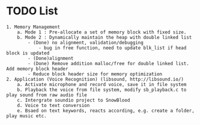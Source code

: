 # TODO List
	1. Memory Management
		a. Mode 1 : Pre-allocate a set of memory block with fixed size.  
		b. Mode 2 : Dynamically maintain the heap with double linked list
			- (Done) no alignment, validation/debugging
				- bug in free function, need to update blk_list if head block is updated
			- (Done)alignment
			- (Done) Remove addition malloc/free for double linked list. Add memory block header
			- Reduce block header size for memory optimization
	2. Application (Voice Recognition) (libsound, http://libsound.io/)
		a. Activate microphone and record voice, save it in file system
		b. Playback the voice from file system, modify sb_playback.c to play sound from raw audio file
		c. Intergrate soundio project to SnowBlood
		d. Voice to text conversion
		e. Bsaed on text keywords, reacts according, e.g. create a folder, play music etc.
